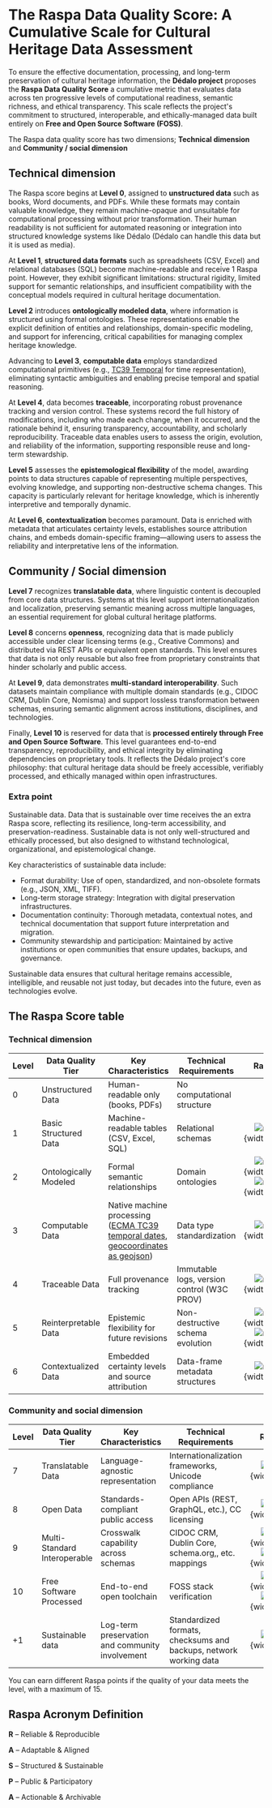 # The Raspa Data Quality Score: A Cumulative Scale for Cultural Heritage Data Assessment

To ensure the effective documentation, processing, and long-term preservation of cultural heritage information, the **Dédalo project** proposes the **Raspa Data Quality Score** a cumulative metric that evaluates data across ten progressive levels of computational readiness, semantic richness, and ethical transparency. This scale reflects the project's commitment to structured, interoperable, and ethically-managed data built entirely on **Free and Open Source Software (FOSS)**.

The Raspa data quality score has two dimensions; **Technical dimension** and **Community / social dimension**

## Technical dimension

The Raspa score begins at **Level 0**, assigned to **unstructured data** such as books, Word documents, and PDFs. While these formats may contain valuable knowledge, they remain machine-opaque and unsuitable for computational processing without prior transformation. Their human readability is not sufficient for automated reasoning or integration into structured knowledge systems like Dédalo (Dédalo can handle this data but it is used as media).

At **Level 1**, **structured data formats** such as spreadsheets (CSV, Excel) and relational databases (SQL) become machine-readable and receive 1 Raspa point. However, they exhibit significant limitations: structural rigidity, limited support for semantic relationships, and insufficient compatibility with the conceptual models required in cultural heritage documentation.

**Level 2** introduces **ontologically modeled data**, where information is structured using formal ontologies. These representations enable the explicit definition of entities and relationships, domain-specific modeling, and support for inferencing, critical capabilities for managing complex heritage knowledge.

Advancing to **Level 3**, **computable data** employs standardized computational primitives (e.g., [TC39 Temporal](https://tc39.es/proposal-temporal/docs/cookbook.html) for time representation), eliminating syntactic ambiguities and enabling precise temporal and spatial reasoning.

At **Level 4**, data becomes **traceable**, incorporating robust provenance tracking and version control. These systems record the full history of modifications, including who made each change, when it occurred, and the rationale behind it, ensuring transparency, accountability, and scholarly reproducibility. Traceable data enables users to assess the origin, evolution, and reliability of the information, supporting responsible reuse and long-term stewardship.

**Level 5** assesses the **epistemological flexibility** of the model, awarding points to data structures capable of representing multiple perspectives, evolving knowledge, and supporting non-destructive schema changes. This capacity is particularly relevant for heritage knowledge, which is inherently interpretive and temporally dynamic.

At **Level 6**, **contextualization** becomes paramount. Data is enriched with metadata that articulates certainty levels, establishes source attribution chains, and embeds domain-specific framing—allowing users to assess the reliability and interpretative lens of the information.

## Community / Social dimension

**Level 7** recognizes **translatable data**, where linguistic content is decoupled from core data structures. Systems at this level support internationalization and localization, preserving semantic meaning across multiple languages, an essential requirement for global cultural heritage platforms.

**Level 8** concerns **openness**, recognizing data that is made publicly accessible under clear licensing terms (e.g., Creative Commons) and distributed via REST APIs or equivalent open standards. This level ensures that data is not only reusable but also free from proprietary constraints that hinder scholarly and public access.

At **Level 9**, data demonstrates **multi-standard interoperability**. Such datasets maintain compliance with multiple domain standards (e.g., CIDOC CRM, Dublin Core, Nomisma) and support lossless transformation between schemas, ensuring semantic alignment across institutions, disciplines, and technologies.

Finally, **Level 10** is reserved for data that is **processed entirely through Free and Open Source Software**. This level guarantees end-to-end transparency, reproducibility, and ethical integrity by eliminating dependencies on proprietary tools. It reflects the Dédalo project's core philosophy: that cultural heritage data should be freely accessible, verifiably processed, and ethically managed within open infrastructures.

### Extra point

Sustainable data.
Data that is sustainable over time receives the an extra Raspa score, reflecting its resilience, long-term accessibility, and preservation-readiness. Sustainable data is not only well-structured and ethically processed, but also designed to withstand technological, organizational, and epistemological change.

Key characteristics of sustainable data include:

- Format durability: Use of open, standardized, and non-obsolete formats (e.g., JSON, XML, TIFF).
- Long-term storage strategy: Integration with digital preservation infrastructures.
- Documentation continuity: Thorough metadata, contextual notes, and technical documentation that support future interpretation and migration.
- Community stewardship and participation: Maintained by active institutions or open communities that ensure updates, backups, and governance.

Sustainable data ensures that cultural heritage remains accessible, intelligible, and reusable not just today, but decades into the future, even as technologies evolve.

## The Raspa Score table

### Technical dimension

| Level | Data Quality Tier | Key Characteristics | Technical Requirements | Raspa's |
| --- | ---| --- | ---| :---: |
| 0 | Unstructured Data | Human-readable only (books, PDFs) | No computational structure | |
| 1 | Basic Structured Data | Machine-readable tables (CSV, Excel, SQL) | Relational schemas | ![raspa](assets/20250715_175300_paw.svg){width="30"} |
| 2 | Ontologically Modeled | Formal semantic relationships | Domain ontologies | ![raspa](assets/20250715_175300_paw.svg){width="30"}  ![raspa](assets/20250715_175300_paw.svg){width="30"}  |
| 3 | Computable Data | Native machine processing ([ECMA TC39 temporal dates](https://tc39.es/proposal-temporal/docs/cookbook.html), [geocoordinates as geojson](https://datatracker.ietf.org/doc/html/rfc7946)) | Data type standardization | ![raspa](assets/20250715_175300_paw.svg){width="30"} |
| 4 | Traceable Data | Full provenance tracking | Immutable logs, version control (W3C PROV) | ![raspa](assets/20250715_175300_paw.svg){width="30"} |
| 5 | Reinterpretable Data | Epistemic flexibility for future revisions | Non-destructive schema evolution | ![raspa](assets/20250715_175300_paw.svg){width="30"} ![raspa](assets/20250715_175300_paw.svg){width="30"} |
| 6 | Contextualized Data | Embedded certainty levels and source attribution | Data-frame metadata structures | ![raspa](assets/20250715_175300_paw.svg){width="30"} |

### Community and social dimension

| Level | Data Quality Tier | Key Characteristics | Technical Requirements | Raspa's |
| --- | ---| --- | --- | :---: |
| 7 | Translatable Data | Language-agnostic representation | Internationalization frameworks, Unicode compliance | ![raspa](assets/20250715_175300_paw.svg){width="30"} |
| 8 | Open Data | Standards-compliant public access | Open APIs (REST, GraphQL, etc.), CC licensing | ![raspa](assets/20250715_175300_paw.svg){width="30"} |
| 9 | Multi-Standard Interoperable | Crosswalk capability across schemas | CIDOC CRM, Dublin Core, schema.org,, etc. mappings | ![raspa](assets/20250715_175300_paw.svg){width="30"} ![raspa](assets/20250715_175300_paw.svg){width="30"} |
| 10 | Free Software Processed | End-to-end open toolchain | FOSS stack verification | ![raspa](assets/20250715_175300_paw.svg){width="30"} ![raspa](assets/20250715_175300_paw.svg){width="30"} |
| +1 | Sustainable data | Log-term preservation and community involvement | Standardized formats, checksums and backups, network working data | ![raspa](assets/20250715_175300_paw.svg){width="30"} |

You can earn different Raspa points if the quality of your data meets the level, with a maximum of 15.

## Raspa Acronym Definition

**R** – Reliable & Reproducible

**A** – Adaptable & Aligned

**S** – Structured & Sustainable

**P** – Public & Participatory

**A** – Actionable & Archivable

